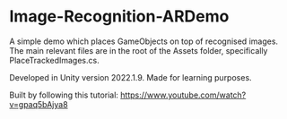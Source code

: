 # Image-Recognition-ARDemo
A simple demo which places GameObjects on top of recognised images. 
The main relevant files are in the root of the Assets folder, specifically PlaceTrackedImages.cs.

Developed in Unity version 2022.1.9. Made for learning purposes.

Built by following this tutorial: https://www.youtube.com/watch?v=gpaq5bAjya8


